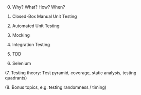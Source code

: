 0. Why? What? How? When?

1. Closed-Box Manual Unit Testing

2. Automated Unit Testing

3. Mocking

4. Integration Testing

5. TDD

6. Selenium

(7. Testing theory: Test pyramid, coverage, static analysis, testing quadrants)

(8. Bonus topics, e.g. testing randomness / timing)
